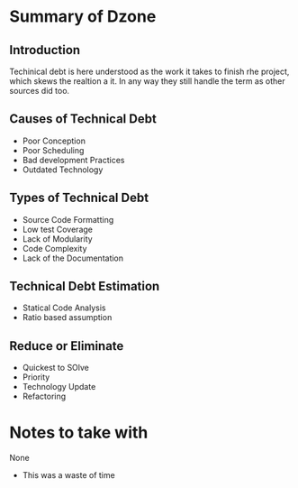 # Summary of Dzone

## Introduction

Techinical debt is here understood as the work it takes to finish rhe project, which skews the realtion a it. In any way they still handle the term as other sources did too.

## Causes of Technical Debt

- Poor Conception
- Poor Scheduling
- Bad development Practices
- Outdated Technology

## Types of Technical Debt

- Source Code Formatting
- Low test Coverage
- Lack of Modularity
- Code Complexity
- Lack of the Documentation

## Technical Debt Estimation

- Statical Code Analysis
- Ratio based assumption

## Reduce or Eliminate

- Quickest to SOlve
- Priority
- Technology Update
- Refactoring

# Notes to take with

None

- This was a waste of time
